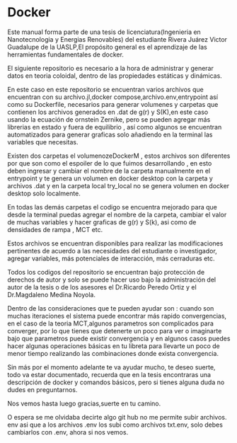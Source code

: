 # Docker
Este manual forma parte de una tesis de licenciatura(Ingenieria en Nanotecnologia y Energias Renovables) del estudiante Rivera Juárez Victor Guadalupe de la UASLP,El propósito general es el aprendizaje de las herramientas fundamentales de docker.

El siguiente repositorio es necesario a la hora de administrar y generar datos en teoria coloidal, dentro de las propiedades estáticas y dinámicas.

En este caso en este repositorio se encuentran varios archivos que encuentran con su archivo.jl,docker compose,archivo.env,entrypoint así como su Dockerfile, necesarios para generar volumenes y carpetas que contienen los archivos generados en .dat de  g(r) y S(K),en este caso usando la ecuación de ornstein Zernike, pero se pueden agregar más librerias en estado y fuera de equilibrio , así como algunos se encuentran automatizados para generar graficas solo añadiendo en la terminal las variables que necesitas.

Existen dos carpetas  el volumenozeDockerM , estos archivos son diferentes por que son como el espoiler de lo que fuimos desarrollando , en esto deben ingresar y cambiar el nombre de la carpeta manualmente en el entrypoint y te genera un volumen en docker desktop  con la carpeta  y archivos .dat y en la carpeta local try_local no se genera volumen en docker desktop solo localmente.

En todas las demás carpetas el codigo se encuentra mejorado para que desde la terminal puedas agregar el nombre de la carpeta, cambiar el valor de muchas variables y hacer graficas de g(r) y S(k), asi como de densidades de rampa , MCT etc.

Estos archivos se encuentran disponibles para realizar las modificaciones pertinentes de acuerdo a las necesidades del estudiante o investigador, agregar variables, más potenciales de interacción, más cerraduras etc.

Todos los codigos del repositorio se encuentran bajo protección de derechos de autor y solo se puede hacer uso bajo la administración del autor de la tesis o de los asesores el Dr.Ricardo Peredo Ortiz y el Dr.Magdaleno Medina Noyola.

Dentro de las consideraciones que te pueden ayudar son : cuando son muchas iteraciones el sistema puede encontrar más rapido convergencias, en el caso de la teoria MCT,algunos parametros son complicados para converger, por lo que tienes que detenerte un poco para ver o imaginarte bajo que parametros puede existir convergencia y en algunos casos puedes hacer algunas operaciones básicas en tu libreta para llevarte un poco de menor tiempo realizando las  combinaciones donde exista convergencia.

Sin más por el momento adelante te va ayudar mucho, te deseo suerte, todo va estar documentado, recuerda que en la tesis encontraras una descripción de docker y comandos básicos, pero si  tienes alguna duda no dudes en preguntarnos.

Nos vemos hasta luego gracias,suerte en tu camino.

O espera se me olvidaba decirte  algo git hub no me permite subir archivos. env asi que a los archivos .env los subi como archivos txt.env, solo debes cambiarlos con .env, ahora si nos vemos.
